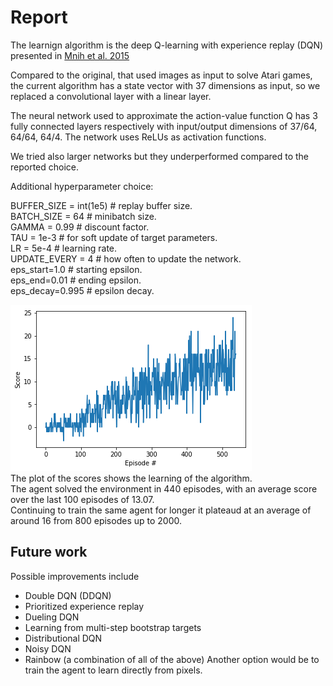 # Report

The learnign algorithm is the deep Q-learning with experience replay (DQN) presented in 
[ Mnih et al. 2015](https://storage.googleapis.com/deepmind-media/dqn/DQNNaturePaper.pdf) 

Compared to the original, that used images as input to solve Atari games, the current algorithm has a state vector with 37 dimensions as input, 
so we replaced a convolutional layer with a linear layer.

The neural network used to approximate the action-value function Q has 3 fully connected layers respectively with input/output dimensions of 
37/64, 64/64, 64/4. The network uses ReLUs as activation functions.

We tried also larger networks but they underperformed compared to the reported choice.

Additional hyperparameter choice:

BUFFER_SIZE = int(1e5)  # replay buffer size.   
BATCH_SIZE = 64         # minibatch size.   
GAMMA = 0.99            # discount factor.   
TAU = 1e-3              # for soft update of target parameters.   
LR = 5e-4               # learning rate.       
UPDATE_EVERY = 4        # how often to update the network.     
eps_start=1.0           # starting epsilon.   
eps_end=0.01            # ending epsilon.   
eps_decay=0.995         # epsilon decay.     



![score](score.png)   
The plot of the scores shows the learning of the algorithm.  
The agent solved the environment in 440 episodes, with an average score over the last 100 episodes of 13.07.  
Continuing to train the same agent for longer it plateaud at an average of around 16 from 800 episodes up to 2000.


## Future work
Possible improvements include
* Double DQN (DDQN)
* Prioritized experience replay
* Dueling DQN
* Learning from multi-step bootstrap targets
* Distributional DQN
* Noisy DQN
* Rainbow (a combination of all of the above)
Another option would be to train the agent to learn directly from pixels.

